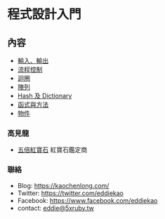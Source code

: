 # 程式設計入門

## 內容

- [輸入、輸出](001-input-and-output/README.md)
- [流程控制](002-flow-control/README.md)
- [迴圈](003-loop/README.md)
- [陣列](004-array/README.md)
- [Hash 及 Dictionary](005-hash-and-dictionary/README.md)
- [函式與方法](006-function-and-method/README.md)
- [物件](007-object/README.md)

### 高見龍

* [五倍紅寶石](https://5xruby.tw/) 紅寶石鑑定商

### 聯絡

* Blog: https://kaochenlong.com/
* Twitter: https://twitter.com/eddiekao
* Facebook: https://www.facebook.com/eddiekao
* contact: eddie@5xruby.tw
